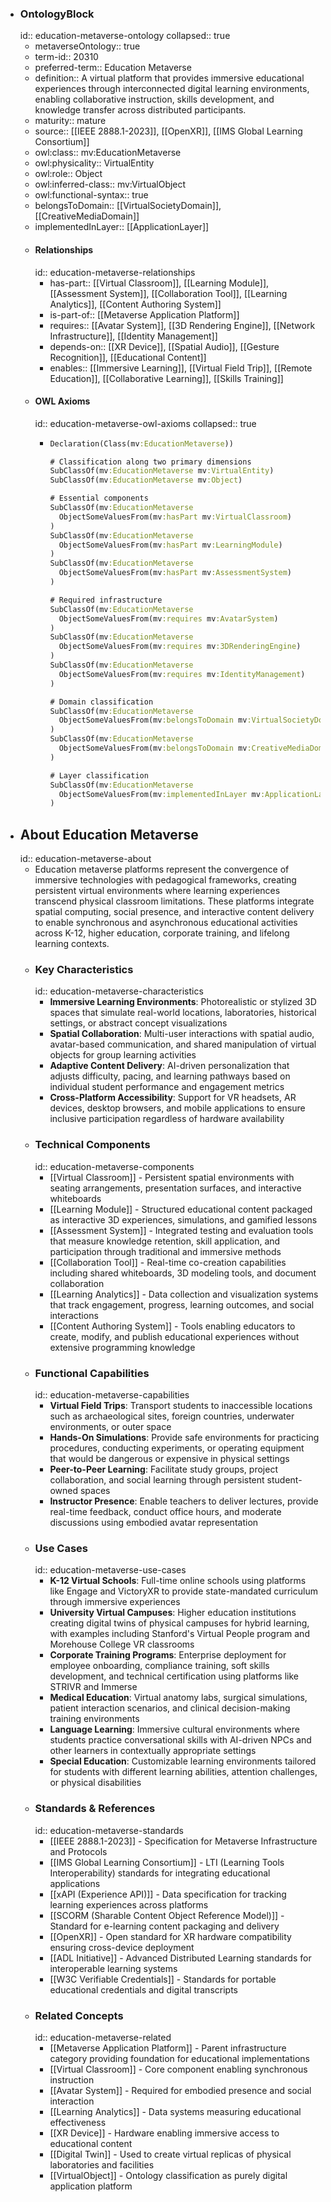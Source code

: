 - ### OntologyBlock
  id:: education-metaverse-ontology
  collapsed:: true
	- metaverseOntology:: true
	- term-id:: 20310
	- preferred-term:: Education Metaverse
	- definition:: A virtual platform that provides immersive educational experiences through interconnected digital learning environments, enabling collaborative instruction, skills development, and knowledge transfer across distributed participants.
	- maturity:: mature
	- source:: [[IEEE 2888.1-2023]], [[OpenXR]], [[IMS Global Learning Consortium]]
	- owl:class:: mv:EducationMetaverse
	- owl:physicality:: VirtualEntity
	- owl:role:: Object
	- owl:inferred-class:: mv:VirtualObject
	- owl:functional-syntax:: true
	- belongsToDomain:: [[VirtualSocietyDomain]], [[CreativeMediaDomain]]
	- implementedInLayer:: [[ApplicationLayer]]
	- #### Relationships
	  id:: education-metaverse-relationships
		- has-part:: [[Virtual Classroom]], [[Learning Module]], [[Assessment System]], [[Collaboration Tool]], [[Learning Analytics]], [[Content Authoring System]]
		- is-part-of:: [[Metaverse Application Platform]]
		- requires:: [[Avatar System]], [[3D Rendering Engine]], [[Network Infrastructure]], [[Identity Management]]
		- depends-on:: [[XR Device]], [[Spatial Audio]], [[Gesture Recognition]], [[Educational Content]]
		- enables:: [[Immersive Learning]], [[Virtual Field Trip]], [[Remote Education]], [[Collaborative Learning]], [[Skills Training]]
	- #### OWL Axioms
	  id:: education-metaverse-owl-axioms
	  collapsed:: true
		- ```clojure
		  Declaration(Class(mv:EducationMetaverse))

		  # Classification along two primary dimensions
		  SubClassOf(mv:EducationMetaverse mv:VirtualEntity)
		  SubClassOf(mv:EducationMetaverse mv:Object)

		  # Essential components
		  SubClassOf(mv:EducationMetaverse
		    ObjectSomeValuesFrom(mv:hasPart mv:VirtualClassroom)
		  )
		  SubClassOf(mv:EducationMetaverse
		    ObjectSomeValuesFrom(mv:hasPart mv:LearningModule)
		  )
		  SubClassOf(mv:EducationMetaverse
		    ObjectSomeValuesFrom(mv:hasPart mv:AssessmentSystem)
		  )

		  # Required infrastructure
		  SubClassOf(mv:EducationMetaverse
		    ObjectSomeValuesFrom(mv:requires mv:AvatarSystem)
		  )
		  SubClassOf(mv:EducationMetaverse
		    ObjectSomeValuesFrom(mv:requires mv:3DRenderingEngine)
		  )
		  SubClassOf(mv:EducationMetaverse
		    ObjectSomeValuesFrom(mv:requires mv:IdentityManagement)
		  )

		  # Domain classification
		  SubClassOf(mv:EducationMetaverse
		    ObjectSomeValuesFrom(mv:belongsToDomain mv:VirtualSocietyDomain)
		  )
		  SubClassOf(mv:EducationMetaverse
		    ObjectSomeValuesFrom(mv:belongsToDomain mv:CreativeMediaDomain)
		  )

		  # Layer classification
		  SubClassOf(mv:EducationMetaverse
		    ObjectSomeValuesFrom(mv:implementedInLayer mv:ApplicationLayer)
		  )
		  ```
- ## About Education Metaverse
  id:: education-metaverse-about
	- Education metaverse platforms represent the convergence of immersive technologies with pedagogical frameworks, creating persistent virtual environments where learning experiences transcend physical classroom limitations. These platforms integrate spatial computing, social presence, and interactive content delivery to enable synchronous and asynchronous educational activities across K-12, higher education, corporate training, and lifelong learning contexts.
	- ### Key Characteristics
	  id:: education-metaverse-characteristics
		- **Immersive Learning Environments**: Photorealistic or stylized 3D spaces that simulate real-world locations, laboratories, historical settings, or abstract concept visualizations
		- **Spatial Collaboration**: Multi-user interactions with spatial audio, avatar-based communication, and shared manipulation of virtual objects for group learning activities
		- **Adaptive Content Delivery**: AI-driven personalization that adjusts difficulty, pacing, and learning pathways based on individual student performance and engagement metrics
		- **Cross-Platform Accessibility**: Support for VR headsets, AR devices, desktop browsers, and mobile applications to ensure inclusive participation regardless of hardware availability
	- ### Technical Components
	  id:: education-metaverse-components
		- [[Virtual Classroom]] - Persistent spatial environments with seating arrangements, presentation surfaces, and interactive whiteboards
		- [[Learning Module]] - Structured educational content packaged as interactive 3D experiences, simulations, and gamified lessons
		- [[Assessment System]] - Integrated testing and evaluation tools that measure knowledge retention, skill application, and participation through traditional and immersive methods
		- [[Collaboration Tool]] - Real-time co-creation capabilities including shared whiteboards, 3D modeling tools, and document collaboration
		- [[Learning Analytics]] - Data collection and visualization systems that track engagement, progress, learning outcomes, and social interactions
		- [[Content Authoring System]] - Tools enabling educators to create, modify, and publish educational experiences without extensive programming knowledge
	- ### Functional Capabilities
	  id:: education-metaverse-capabilities
		- **Virtual Field Trips**: Transport students to inaccessible locations such as archaeological sites, foreign countries, underwater environments, or outer space
		- **Hands-On Simulations**: Provide safe environments for practicing procedures, conducting experiments, or operating equipment that would be dangerous or expensive in physical settings
		- **Peer-to-Peer Learning**: Facilitate study groups, project collaboration, and social learning through persistent student-owned spaces
		- **Instructor Presence**: Enable teachers to deliver lectures, provide real-time feedback, conduct office hours, and moderate discussions using embodied avatar representation
	- ### Use Cases
	  id:: education-metaverse-use-cases
		- **K-12 Virtual Schools**: Full-time online schools using platforms like Engage and VictoryXR to provide state-mandated curriculum through immersive experiences
		- **University Virtual Campuses**: Higher education institutions creating digital twins of physical campuses for hybrid learning, with examples including Stanford's Virtual People program and Morehouse College VR classrooms
		- **Corporate Training Programs**: Enterprise deployment for employee onboarding, compliance training, soft skills development, and technical certification using platforms like STRIVR and Immerse
		- **Medical Education**: Virtual anatomy labs, surgical simulations, patient interaction scenarios, and clinical decision-making training environments
		- **Language Learning**: Immersive cultural environments where students practice conversational skills with AI-driven NPCs and other learners in contextually appropriate settings
		- **Special Education**: Customizable learning environments tailored for students with different learning abilities, attention challenges, or physical disabilities
	- ### Standards & References
	  id:: education-metaverse-standards
		- [[IEEE 2888.1-2023]] - Specification for Metaverse Infrastructure and Protocols
		- [[IMS Global Learning Consortium]] - LTI (Learning Tools Interoperability) standards for integrating educational applications
		- [[xAPI (Experience API)]] - Data specification for tracking learning experiences across platforms
		- [[SCORM (Sharable Content Object Reference Model)]] - Standard for e-learning content packaging and delivery
		- [[OpenXR]] - Open standard for XR hardware compatibility ensuring cross-device deployment
		- [[ADL Initiative]] - Advanced Distributed Learning standards for interoperable learning systems
		- [[W3C Verifiable Credentials]] - Standards for portable educational credentials and digital transcripts
	- ### Related Concepts
	  id:: education-metaverse-related
		- [[Metaverse Application Platform]] - Parent infrastructure category providing foundation for educational implementations
		- [[Virtual Classroom]] - Core component enabling synchronous instruction
		- [[Avatar System]] - Required for embodied presence and social interaction
		- [[Learning Analytics]] - Data systems measuring educational effectiveness
		- [[XR Device]] - Hardware enabling immersive access to educational content
		- [[Digital Twin]] - Used to create virtual replicas of physical laboratories and facilities
		- [[VirtualObject]] - Ontology classification as purely digital application platform
